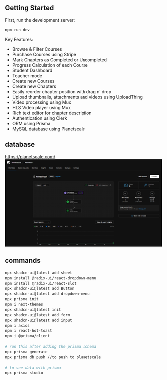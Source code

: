 ## Getting Started

First, run the development server:

```bash
npm run dev

```

Key Features:

- Browse & Filter Courses
- Purchase Courses using Stripe
- Mark Chapters as Completed or Uncompleted
- Progress Calculation of each Course
- Student Dashboard
- Teacher mode
- Create new Courses
- Create new Chapters
- Easily reorder chapter position with drag n’ drop
- Upload thumbnails, attachments and videos using UploadThing
- Video processing using Mux
- HLS Video player using Mux
- Rich text editor for chapter description
- Authentication using Clerk
- ORM using Prisma
- MySQL database using Planetscale

## database

https://planetscale.com/
![Alt text](image.png)

## commands

```bash
npx shadcn-ui@latest add sheet
npm install @radix-ui/react-dropdown-menu
npm install @radix-ui/react-slot
npx shadcn-ui@latest add Button
npx shadcn-ui@latest add dropdown-menu
npx prisma init
npm i next-themes
npx shadcn-ui@latest init
npx shadcn-ui@latest add form
npx shadcn-ui@latest add input
npm i axios
npm i react-hot-toast
npm i @prisma/client

# run this after adding the prisma schema
npx prisma generate
npx prisma db push //to push to planetscale

# to see data with prisma
npx prisma studio
```
